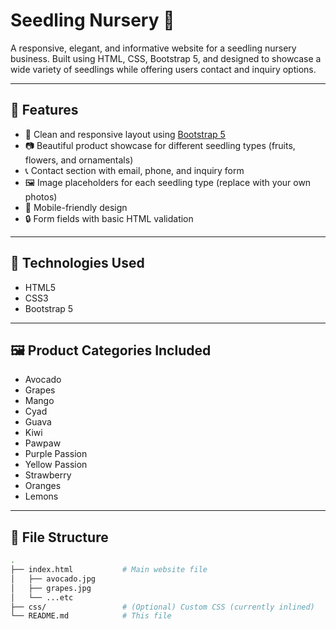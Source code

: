 # Seedling Nursery 🌱

A responsive, elegant, and informative website for a seedling nursery business. Built using HTML, CSS, Bootstrap 5, and designed to showcase a wide variety of seedlings while offering users contact and inquiry options.

---

## 🚀 Features

- 🌿 Clean and responsive layout using [Bootstrap 5](https://getbootstrap.com/)
- 📷 Beautiful product showcase for different seedling types (fruits, flowers, and ornamentals)
- 📞 Contact section with email, phone, and inquiry form
- 🖼️ Image placeholders for each seedling type (replace with your own photos)
- 📱 Mobile-friendly design
- 🔒 Form fields with basic HTML validation

---

## 🧰 Technologies Used

- HTML5
- CSS3
- Bootstrap 5

---

## 🖼️ Product Categories Included

- Avocado
- Grapes
- Mango
- Cyad
- Guava
- Kiwi
- Pawpaw
- Purple Passion
- Yellow Passion
- Strawberry
- Oranges
- Lemons

---

## 📂 File Structure

```bash
.
├── index.html           # Main website file
│   ├── avocado.jpg
│   ├── grapes.jpg
│   └── ...etc
├── css/                 # (Optional) Custom CSS (currently inlined)
└── README.md            # This file
